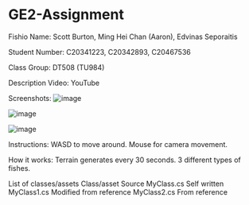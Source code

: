 # GE2-Assignment

Fishio
Name: Scott Burton, Ming Hei Chan (Aaron), Edvinas Seporaitis

Student Number: C20341223, C20342893, C20467536

Class Group: DT508 (TU984)

Description
Video:
YouTube

Screenshots:
![image](https://cdn.discordapp.com/attachments/1080478030247497838/1103074293035843696/image.png)

![image](https://cdn.discordapp.com/attachments/1080478030247497838/1103074293035843696/image.png)

![image](https://cdn.discordapp.com/attachments/1080478030247497838/1103074428839022642/image.png)

Instructions:
WASD to move around.
Mouse for camera movement.

How it works:
Terrain generates every 30 seconds.
3 different types of fishes.


List of classes/assets
Class/asset	Source
MyClass.cs	Self written
MyClass1.cs	Modified from reference
MyClass2.cs	From reference
